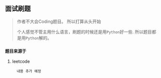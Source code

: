 ## 面试刷题
> 作者不大会Coding题目。 所以打算从头开始
> 
> 个人感觉不管主用什么语言，刷题的时候还是用`Python`好一些. 所以题目都是用`Python`解的。



### `题目来源于`

1. leetcode


         
         
         내용 추가 예정 
